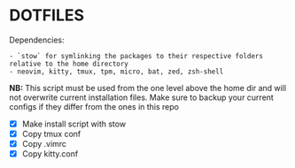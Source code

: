 # DOTFILES 

Dependencies:

    - `stow` for symlinking the packages to their respective folders relative to the home directory
    - neovim, kitty, tmux, tpm, micro, bat, zed, zsh-shell
**NB:** This script must be used from the one level above the home dir and will not overwrite current installation files. Make sure to backup your current configs if they differ from the ones in this repo

- [x] Make install script with stow
- [x] Copy tmux conf
- [x] Copy .vimrc
- [x] Copy kitty.conf
